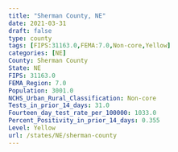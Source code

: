 ```yaml
---
title: "Sherman County, NE"
date: 2021-03-31
draft: false
type: county
tags: [FIPS:31163.0,FEMA:7.0,Non-core,Yellow]
categories: [NE]
County: Sherman County
State: NE
FIPS: 31163.0
FEMA_Region: 7.0
Population: 3001.0
NCHS_Urban_Rural_Classification: Non-core
Tests_in_prior_14_days: 31.0
Fourteen_day_test_rate_per_100000: 1033.0
Percent_Positivity_in_prior_14_days: 0.355
Level: Yellow
url: /states/NE/sherman-county
---
```



